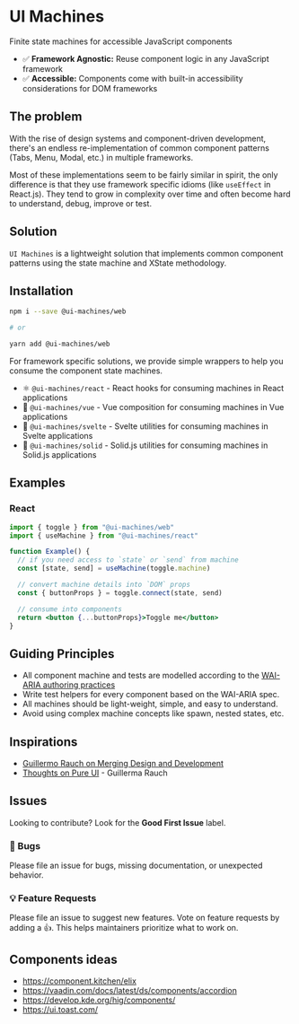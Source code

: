 # UI Machines

Finite state machines for accessible JavaScript components

- ✅ **Framework Agnostic:** Reuse component logic in any JavaScript framework
- ✅ **Accessible:** Components come with built-in accessibility considerations for DOM frameworks

## The problem

With the rise of design systems and component-driven development, there's an endless re-implementation of common
component patterns (Tabs, Menu, Modal, etc.) in multiple frameworks.

Most of these implementations seem to be fairly similar in spirit, the only difference is that they use framework
specific idioms (like `useEffect` in React.js). They tend to grow in complexity over time and often become hard to
understand, debug, improve or test.

## Solution

`UI Machines` is a lightweight solution that implements common component patterns using the state machine and XState
methodology.

## Installation

```sh
npm i --save @ui-machines/web

# or

yarn add @ui-machines/web
```

For framework specific solutions, we provide simple wrappers to help you consume the component state machines.

- ⚛️ `@ui-machines/react` - React hooks for consuming machines in React applications
- 💚 `@ui-machines/vue` - Vue composition for consuming machines in Vue applications
- 🎷 `@ui-machines/svelte` - Svelte utilities for consuming machines in Svelte applications
- 🎷 `@ui-machines/solid` - Solid.js utilities for consuming machines in Solid.js applications

## Examples

### React

```jsx
import { toggle } from "@ui-machines/web"
import { useMachine } from "@ui-machines/react"

function Example() {
  // if you need access to `state` or `send` from machine
  const [state, send] = useMachine(toggle.machine)

  // convert machine details into `DOM` props
  const { buttonProps } = toggle.connect(state, send)

  // consume into components
  return <button {...buttonProps}>Toggle me</button>
}
```

## Guiding Principles

- All component machine and tests are modelled according to the
  [WAI-ARIA authoring practices](https://www.w3.org/TR/wai-aria-practices/)
- Write test helpers for every component based on the WAI-ARIA spec.
- All machines should be light-weight, simple, and easy to understand.
- Avoid using complex machine concepts like spawn, nested states, etc.

## Inspirations

- [Guillermo Rauch on Merging Design and Development](https://youtu.be/3hccXiXI0u8)
- [Thoughts on Pure UI](https://rauchg.com/2015/pure-ui) - Guillerma Rauch

## Issues

Looking to contribute? Look for the **Good First Issue** label.

### 🐛 Bugs

Please file an issue for bugs, missing documentation, or unexpected behavior.

### 💡 Feature Requests

Please file an issue to suggest new features. Vote on feature requests by adding a 👍. This helps maintainers prioritize
what to work on.

## Components ideas

- https://component.kitchen/elix
- https://vaadin.com/docs/latest/ds/components/accordion
- https://develop.kde.org/hig/components/
- https://ui.toast.com/
